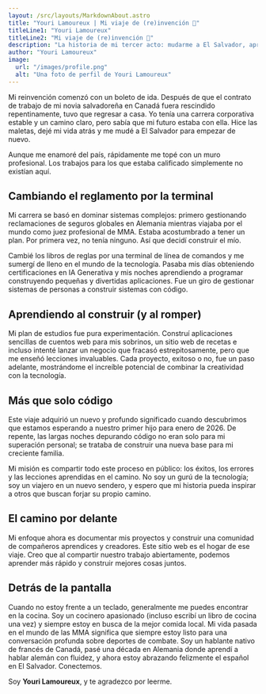 ```yaml
---
layout: /src/layouts/MarkdownAbout.astro
title: "Youri Lamoureux | Mi viaje de (re)invención 🚀"
titleLine1: "Youri Lamoureux"
titleLine2: "Mi viaje de (re)invención 🚀"
description: "La historia de mi tercer acto: mudarme a El Salvador, aprender a programar y construir un nuevo futuro."
author: "Youri Lamoureux"
image:
  url: "/images/profile.png"
  alt: "Una foto de perfil de Youri Lamoureux"
---
```


Mi reinvención comenzó con un boleto de ida. Después de que el contrato de trabajo de mi novia salvadoreña en Canadá fuera rescindido repentinamente, tuvo que regresar a casa. Yo tenía una carrera corporativa estable y un camino claro, pero sabía que mi futuro estaba con ella. Hice las maletas, dejé mi vida atrás y me mudé a El Salvador para empezar de nuevo.

Aunque me enamoré del país, rápidamente me topé con un muro profesional. Los trabajos para los que estaba calificado simplemente no existían aquí.

## Cambiando el reglamento por la terminal

Mi carrera se basó en dominar sistemas complejos: primero gestionando reclamaciones de seguros globales en Alemania mientras viajaba por el mundo como juez profesional de MMA. Estaba acostumbrado a tener un plan. Por primera vez, no tenía ninguno. Así que decidí construir el mío.

Cambié los libros de reglas por una terminal de línea de comandos y me sumergí de lleno en el mundo de la tecnología. Pasaba mis días obteniendo certificaciones en IA Generativa y mis noches aprendiendo a programar construyendo pequeñas y divertidas aplicaciones. Fue un giro de gestionar sistemas de personas a construir sistemas con código.

## Aprendiendo al construir (y al romper)

Mi plan de estudios fue pura experimentación. Construí aplicaciones sencillas de cuentos web para mis sobrinos, un sitio web de recetas e incluso intenté lanzar un negocio que fracasó estrepitosamente, pero que me enseñó lecciones invaluables. Cada proyecto, exitoso o no, fue un paso adelante, mostrándome el increíble potencial de combinar la creatividad con la tecnología.

## Más que solo código

Este viaje adquirió un nuevo y profundo significado cuando descubrimos que estamos esperando a nuestro primer hijo para enero de 2026. De repente, las largas noches depurando código no eran solo para mi superación personal; se trataba de construir una nueva base para mi creciente familia.

Mi misión es compartir todo este proceso en público: los éxitos, los errores y las lecciones aprendidas en el camino. No soy un gurú de la tecnología; soy un viajero en un nuevo sendero, y espero que mi historia pueda inspirar a otros que buscan forjar su propio camino.

## El camino por delante

Mi enfoque ahora es documentar mis proyectos y construir una comunidad de compañeros aprendices y creadores. Este sitio web es el hogar de ese viaje. Creo que al compartir nuestro trabajo abiertamente, podemos aprender más rápido y construir mejores cosas juntos.

## Detrás de la pantalla

Cuando no estoy frente a un teclado, generalmente me puedes encontrar en la cocina. Soy un cocinero apasionado (incluso escribí un libro de cocina una vez) y siempre estoy en busca de la mejor comida local. Mi vida pasada en el mundo de las MMA significa que siempre estoy listo para una conversación profunda sobre deportes de combate. Soy un hablante nativo de francés de Canadá, pasé una década en Alemania donde aprendí a hablar alemán con fluidez, y ahora estoy abrazando felizmente el español en El Salvador. Conectemos.

Soy **Youri Lamoureux**, y te agradezco por leerme.